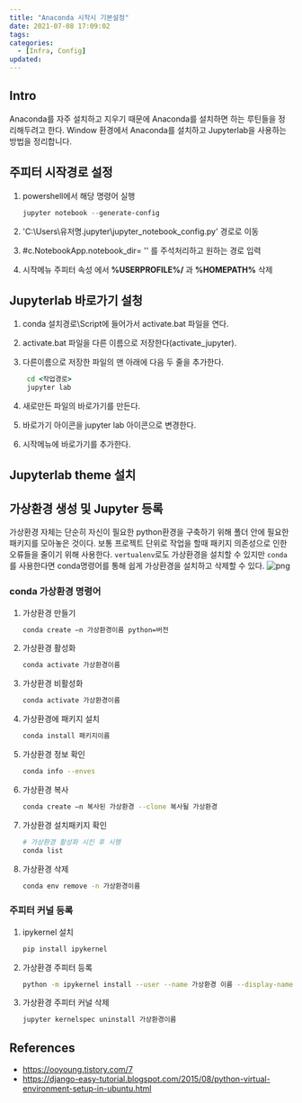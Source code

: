 ```yaml
---
title: "Anaconda 시작시 기본설정"
date: 2021-07-08 17:09:02
tags:
categories:
  - [Infra, Config]
updated:
---
```


## Intro

Anaconda를 자주 설치하고 지우기 때문에 Anaconda를 설치하면 하는 루틴들을 정리해두려고 한다.
Window 환경에서 Anaconda를 설치하고 Jupyterlab을 사용하는 방법을 정리합니다.

## 주피터 시작경로 설정

1. powershell에서 해당 명령어 실행

   ```powershell
   jupyter notebook --generate-config
   ```

2. 'C:\Users\유저명\.jupyter\jupyter_notebook_config.py' 경로로 이동

3. #c.NotebookApp.notebook_dir= '' 를 주석처리하고 원하는 경로 입력

4. 시작메뉴 주피터 속성 에서 **%USERPROFILE%/** 과 **%HOMEPATH%** 삭제

## Jupyterlab 바로가기 설청

1. conda 설치경로\Script에 들어가서 activate.bat 파일을 연다.
2. activate.bat 파일을 다른 이름으로 저장한다(activate_jupyter).
3. 다른이름으로 저장한 파일의 맨 아래에 다음 두 줄을 추가한다.

   ```bat
    cd <작업경로>
    jupyter lab
   ```

4. 새로만든 파일의 바로가기를 만든다.
5. 바로가기 아이콘을 jupyter lab 아이콘으로 변경한다.
6. 시작메뉴에 바로가기를 추가한다.

## Jupyterlab theme 설치

## 가상환경 생성 및 Jupyter 등록

가상환경 자체는 단순히 자신이 필요한 python환경을 구축하기 위해 폴더 안에 필요한 패키지를 모아놓은 것이다. 보통 프로젝트 단위로 작업을 할때 패키지 의존성으로 인한 오류들을 줄이기 위해 사용한다. `vertualenv`로도 가상환경을 설치할 수 있지만 `conda`를 사용한다면 conda명령어를 통해 쉽게 가상환경을 설치하고 삭제할 수 있다.
![png](conda_venv.png)

### conda 가상환경 명령어

1. 가상환경 만들기

   ```bash
   conda create –n 가상환경이름 python=버전
   ```

2. 가상환경 활성화

   ```bash
   conda activate 가상환경이름
   ```

3. 가상환경 비활성화

   ```bash
   conda activate 가상환경이름
   ```

4. 가상환경에 패키지 설치

   ```bash
   conda install 패키지이름
   ```

5. 가상환경 정보 확인

   ```bash
   conda info --enves
   ```

6. 가상환경 복사

   ```bash
   conda create –n 복사된 가상환경 --clone 복사될 가상환경
   ```

7. 가상환경 설치패키지 확인

   ```bash
   # 가상환경 활성화 시킨 후 시행
   conda list
   ```

8. 가상환경 삭제

   ```bash
   conda env remove -n 가상환경이름
   ```

### 주피터 커널 등록

1. ipykernel 설치

   ```bash
   pip install ipykernel
   ```

2. 가상환경 주피터 등록

   ```bash
   python -m ipykernel install --user --name 가상환경 이름 --display-name 커널 이름
   ```

3. 가상환경 주피터 커널 삭제

   ```bash
   jupyter kernelspec uninstall 가상환경이름
   ```

## References

- <https://ooyoung.tistory.com/7>
- <https://django-easy-tutorial.blogspot.com/2015/08/python-virtual-environment-setup-in-ubuntu.html>
